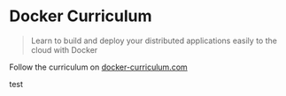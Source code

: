 Docker Curriculum
===

> Learn to build and deploy your distributed applications easily to the cloud with Docker

Follow the curriculum on [docker-curriculum.com](https://docker-curriculum.com/)

test

